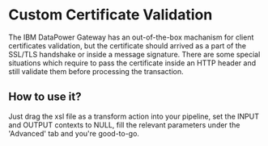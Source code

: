# Custom Certificate Validation

The IBM DataPower Gateway has an out-of-the-box machanism for client certificates validation, but the certificate should arrived as a part of the SSL/TLS handshake or inside a message signature.
There are some special situations which require to pass the certificate inside an HTTP header and still validate them before processing the transaction.


## How to use it?

Just drag the xsl file as a transform action into your pipeline, set the INPUT and OUTPUT contexts to NULL, fill the relevant parameters under the 'Advanced' tab and you're good-to-go.
